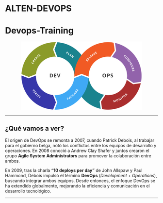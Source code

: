 # ALTEN-DEVOPS

# Devops-Training

<p align="center">
   <img src="img/devops2.png" alt="img" width="400px">
</p>

***
## ¿Qué vamos a ver?

El origen de DevOps se remonta a 2007, cuando Patrick Debois, al trabajar para el gobierno belga, notó los conflictos entre los equipos de desarrollo y operaciones. En 2008 conoció a Andrew Clay Shafer y juntos crearon el grupo **Agile System Administrators** para promover la colaboración entre ambos.

En 2009, tras la charla **“10 deploys per day”** de John Allspaw y Paul Hammond, Debois impulsó el término **DevOps** (*Development + Operations*), buscando integrar ambos equipos. Desde entonces, el enfoque DevOps se ha extendido globalmente, mejorando la eficiencia y comunicación en el desarrollo tecnológico.

***
